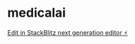 # medicalai

[Edit in StackBlitz next generation editor ⚡️](https://stackblitz.com/~/github.com/ririririr/medicalai)